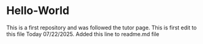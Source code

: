 # Hello-World
This is a first repository and was followed the tutor page.
This is first edit to this file
Today 07/22/2025. Added this line to readme.md file 
